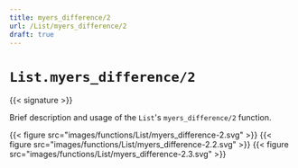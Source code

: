 ```yaml
---
title: myers_difference/2
url: /List/myers_difference/2
draft: true
---
```


# `List.myers_difference/2`

{{< signature >}}

Brief description and usage of the `List`'s `myers_difference/2` function.

{{< figure src="images/functions/List/myers_difference-2.svg" >}}
{{< figure src="images/functions/List/myers_difference-2.2.svg" >}}
{{< figure src="images/functions/List/myers_difference-2.3.svg" >}}
